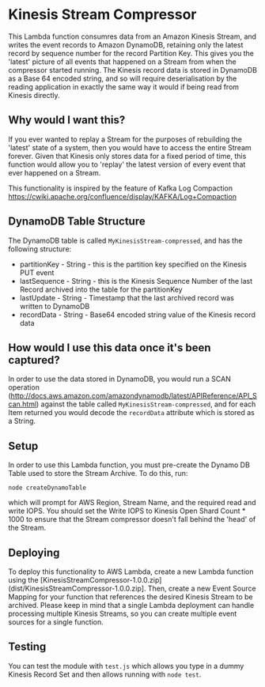# Kinesis Stream Compressor

This Lambda function consumres data from an Amazon Kinesis Stream, and writes the event records to Amazon DynamoDB, retaining only the latest record by sequence number for the record Partition Key. This gives you the 'latest' picture of all events that happened on a Stream from when the compressor started running. The Kinesis record data is stored in DynamoDB as a Base 64 encoded string, and so will require deserialisation by the reading application in exactly the same way it would if being read from Kinesis directly. 

## Why would I want this?

If you ever wanted to replay a Stream for the purposes of rebuilding the 'latest' state of a system, then you would have to access the entire Stream forever. Given that Kinesis only stores data for a fixed period of time, this function would allow you to 'replay' the latest version of every event that ever happened on a Stream.

This functionality is inspired by the feature of Kafka Log Compaction https://cwiki.apache.org/confluence/display/KAFKA/Log+Compaction 


## DynamoDB Table Structure

The DynamoDB table is called ```MyKinesisStream-compressed```, and has the following structure:

* partitionKey - String - this is the partition key specified on the Kinesis PUT event
* lastSequence - String - this is the Kinesis Sequence Number of the last Record archived into the table for the partitionKey
* lastUpdate - String - Timestamp that the last archived record was written to DynamoDB
* recordData - String - Base64 encoded string value of the Kinesis record data

## How would I use this data once it's been captured?

In order to use the data stored in DynamoDB, you would run a SCAN operation (http://docs.aws.amazon.com/amazondynamodb/latest/APIReference/API_Scan.html) against the table called ```MyKinesisStream-compressed```, and for each Item returned you would decode the ```recordData``` attribute which is stored as a String.

## Setup

In order to use this Lambda function, you must pre-create the Dynamo DB Table used to store the Stream Archive. To do this, run:

```
node createDynamoTable
```

which will prompt for AWS Region, Stream Name, and the required read and write IOPS. You should set the Write IOPS to Kinesis Open Shard Count * 1000 to ensure that the Stream compressor doesn't fall behind the 'head' of the Stream.

## Deploying

To deploy this functionality to AWS Lambda, create a new Lambda function using the [KinesisStreamCompressor-1.0.0.zip](dist/KinesisStreamCompressor-1.0.0.zip]. Then, create a new Event Source Mapping for your function that references the desired Kinesis Stream to be archived. Please keep in mind that a single Lambda deployment can handle processing multiple Kinesis Streams, so you can create multiple event sources for a single function.

## Testing

You can test the module with ```test.js``` which allows you type in a dummy Kinesis Record Set and then allows running with ```node test```. 